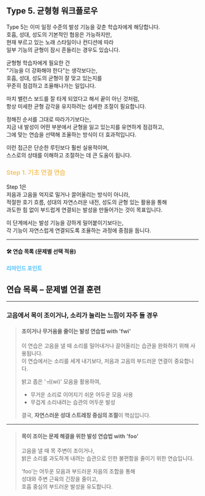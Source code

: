 ## Type 5. 균형형 워크플로우

Type 5는 이미 일정 수준의 발성 기능을 갖춘 학습자에게 해당합니다.  
호흡, 성대, 성도의 기본적인 협응은 가능하지만,  
현재 부르고 있는 노래 스타일이나 컨디션에 따라  
일부 기능의 균형이 잠시 흔들리는 경우도 있습니다.  
  
균형형 학습자에게 필요한 건  
"기능을 더 강화해야 한다"는 생각보다는,  
호흡, 성대, 성도의 균형이 잘 맞고 있는지를  
꾸준히 점검하고 조율해나가는 일입니다.  

마치 밸런스 보드를 잘 타게 되었다고 해서 끝이 아닌 것처럼,  
항상 미세한 균형 감각을 유지하려는 섬세한 조절이 필요합니다.  

정해진 순서를 그대로 따라가기보다는,  
지금 내 발성이 어떤 부분에서 균형을 잃고 있는지를 유연하게 점검하고,  
그에 맞는 연습을 선택해 조율하는 방식이 더 효과적입니다.  

이런 접근은 단순한 루틴보다 훨씬 실용적이며,  
스스로의 상태를 이해하고 조절하는 데 큰 도움이 됩니다.  

### <span style="color:#f4c66c">Step 1. 기초 연결 연습</span>

Step 1은  
저음과 고음을 억지로 밀거나 끌어올리는 방식이 아니라,  
적절한 호기 흐름, 성대의 자연스러운 내전, 성도의 균형 있는 활용을 통해  
과도한 힘 없이 부드럽게 연결되는 발성을 만들어가는 것이 목표입니다.

이 단계에서는 발성 기능을 강하게 밀어붙이기보다는,  
각 기능이 자연스럽게 연결되도록 조율하는 과정에 중점을 둡니다.

---

#### 🛠 연습 목록 (문제별 선택 적용)



#### <span style="color:#4FC1FF">리마인드 포인트</span>


## 연습 목록 – 문제별 연결 훈련

---

### 고음에서 목이 조이거나, 소리가 눌리는 느낌이 자주 들 경우

> #### 조이거나 무거움을 줄이는 발성 연습법 with 'fwi'
>
> 이 연습은 고음을 낼 때 소리를 밀어내거나 끌어올리는 습관을 완화하기 위해 사용됩니다.  
> 이 연습에서는 소리를 세게 내기보다, 저음과 고음의 부드러운 연결이 중요합니다.
>
> 밝고 좁은 'ㅟ(wi)' 모음을 활용하여,  
> - 무거운 소리로 이어지기 쉬운 어두운 모음 사용  
> - 무겁게 소리내려는 습관의 어두운 발성  
>
> 결국, **자연스러운 성대 스트레칭 중심의 조절**이 핵심입니다.

---

> #### 목이 조이는 문제 해결을 위한 발성 연습법 with 'foo'
>
> 고음을 낼 때 목 주변이 조이거나,  
> 밝은 소리를 과도하게 내려는 습관으로 인한 불편함을 줄이기 위한 연습입니다.
>
> 'foo'는 어두운 모음과 부드러운 자음의 조합을 통해  
> 성대와 주변 근육의 긴장을 줄이고,  
> 호흡 중심의 부드러운 발성을 유도합니다.
